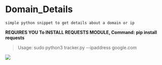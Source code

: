 # Domain_Details
```simple python snippet to get details about a domain or ip```

**REQUIRES YOU To INSTALL REQUESTS MODULE, Command: pip install requests**
>Usage: sudo python3 tracker.py --ipaddress google.com

![](iptracker.png)
